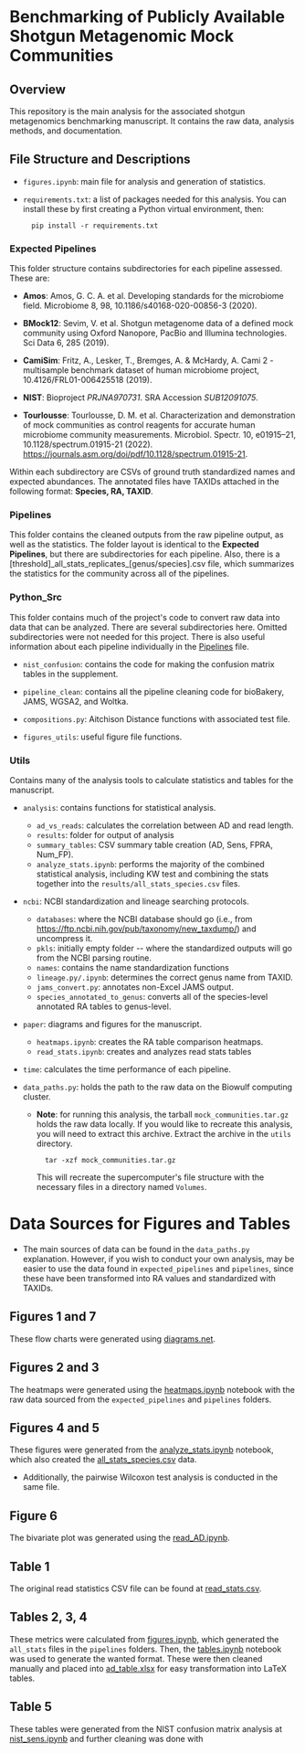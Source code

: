 # Benchmarking of Publicly Available Shotgun Metagenomic Mock Communities

## Overview
This repository is the main analysis for the associated shotgun metagenomics benchmarking manuscript. It contains the raw data, analysis methods, and documentation.

## File Structure and Descriptions

- `figures.ipynb`: main file for analysis and generation of statistics. 

- `requirements.txt`: a list of packages needed for this analysis. You can install these by first creating a Python virtual environment, then:

        pip install -r requirements.txt



### Expected Pipelines
This folder structure contains subdirectories for each pipeline assessed. These are:
    
- **Amos**: Amos, G. C. A. et al. Developing standards for the microbiome field. Microbiome 8, 98, 10.1186/s40168-020-00856-3
(2020).

- **BMock12**: Sevim, V. et al. Shotgun metagenome data of a defined mock community using Oxford Nanopore, PacBio and Illumina
technologies. Sci Data 6, 285 (2019).

- **CamiSim**: Fritz, A., Lesker, T., Bremges, A. & McHardy, A. Cami 2 - multisample benchmark dataset of human microbiome project,
10.4126/FRL01-006425518 (2019).

- **NIST**: Bioproject *PRJNA970731*. SRA Accession *SUB12091075*.

- **Tourlousse**: Tourlousse, D. M. et al. Characterization and demonstration of mock communities as control reagents for accurate
human microbiome community measurements. Microbiol. Spectr. 10, e01915–21, 10.1128/spectrum.01915-21 (2022).
https://journals.asm.org/doi/pdf/10.1128/spectrum.01915-21.

Within each subdirectory are CSVs of ground truth standardized names and expected abundances. The annotated files have TAXIDs attached in the following format: **Species, RA, TAXID**.

### Pipelines
This folder contains the cleaned outputs from the raw pipeline output, as well as the statistics. The folder layout is identical to the **Expected Pipelines**, but there are subdirectories for each pipeline. Also, there is a [threshold]\_all\_stats\_replicates\_[genus/species].csv file, which summarizes the statistics for the community across all of the pipelines.

### Python_Src
This folder contains much of the project's code to convert raw data into data that can be analyzed. There are several subdirectories here. Omitted subdirectories were not needed for this project. There is also useful information about each pipeline individually in the [Pipelines](docs/pipelines.md) file.

- `nist_confusion`: contains the code for making the confusion matrix tables in the supplement.
- `pipeline_clean`: contains all the pipeline cleaning code for bioBakery, JAMS, WGSA2, and Woltka.

- `compositions.py`: Aitchison Distance functions with associated test file.

- `figures_utils`: useful figure file functions.

### Utils
Contains many of the analysis tools to calculate statistics and tables for the manuscript.

- `analysis`: contains functions for statistical analysis.
    - `ad_vs_reads`: calculates the correlation between AD and read length.
    - `results`: folder for output of analysis
    - `summary_tables`: CSV summary table creation (AD, Sens, FPRA, Num_FP).
    - `analyze_stats.ipynb`: performs the majority of the combined statistical analysis, including KW test and combining the stats together into the `results/all_stats_species.csv` files. 

- `ncbi`: NCBI standardization and lineage searching protocols.
    - `databases`: where the NCBI database should go (i.e., from https://ftp.ncbi.nih.gov/pub/taxonomy/new_taxdump/) and uncompress it.
    - `pkls`: initially empty folder -- where the standardized outputs will go from the NCBI parsing routine.
    - `names`: contains the name standardization functions
    - `lineage.py/.ipynb`: determines the correct genus name from TAXID.
    - `jams_convert.py`: annotates non-Excel JAMS output.
    - `species_annotated_to_genus`: converts all of the species-level annotated RA tables to genus-level.

- `paper`: diagrams and figures for the manuscript.
    - `heatmaps.ipynb`: creates the RA table comparison heatmaps.
    - `read_stats.ipynb`: creates and analyzes read stats tables

- `time`: calculates the time performance of each pipeline.

- `data_paths.py`: holds the path to the raw data on the Biowulf computing cluster. 

    - **Note**: for running this analysis, the tarball `mock_communities.tar.gz` holds the raw data locally. If you would like to recreate this analysis, you will need to extract this archive. Extract the archive in the `utils` directory.

            tar -xzf mock_communities.tar.gz 
    
        This will recreate the supercomputer's file structure with the necessary files in a directory named `Volumes`. 

# Data Sources for Figures and Tables
- The main sources of data can be found in the `data_paths.py` explanation. However, if you wish to conduct your own analysis, may be easier to use the data found in `expected_pipelines` and `pipelines`, since these have been transformed into RA values and standardized with TAXIDs. 

## Figures 1 and 7
These flow charts were generated using [diagrams.net](https://diagrams.net).

## Figures 2 and 3
The heatmaps were generated using the [heatmaps.ipynb](/utils/paper/heatmaps.ipynb) notebook with the raw data sourced from the `expected_pipelines` and `pipelines` folders.

## Figures 4 and 5
These figures were generated from the [analyze_stats.ipynb](/utils/analysis/analyze_stats.ipynb) notebook, which also created the [all_stats_species.csv](/utils/analysis/results/all_stats_species.csv) data.

- Additionally, the pairwise Wilcoxon test analysis is conducted in the same file.

## Figure 6
The bivariate plot was generated using the [read_AD.ipynb](/utils/analysis/ad_vs_reads/read_AD.ipynb).

## Table 1
The original read statistics CSV file can be found at [read_stats.csv](/utils/paper/read_stats.csv).

## Tables 2, 3, 4
These metrics were calculated from [figures.ipynb](/figures.ipynb), which generated the `all_stats` files in the `pipelines` folders. Then, the [tables.ipynb](/utils/analysis/summary_tables/tables.ipynb) notebook was used to generate the wanted format. These were then cleaned manually and placed into [ad_table.xlsx](/utils/paper/ad_table_04062023.xlsx) for easy transformation into LaTeX tables.

## Table 5
These tables were generated from the NIST confusion matrix analysis at [nist_sens.ipynb](/python_src/nist_confusion/nist_sens.ipynb) and further cleaning was done with 